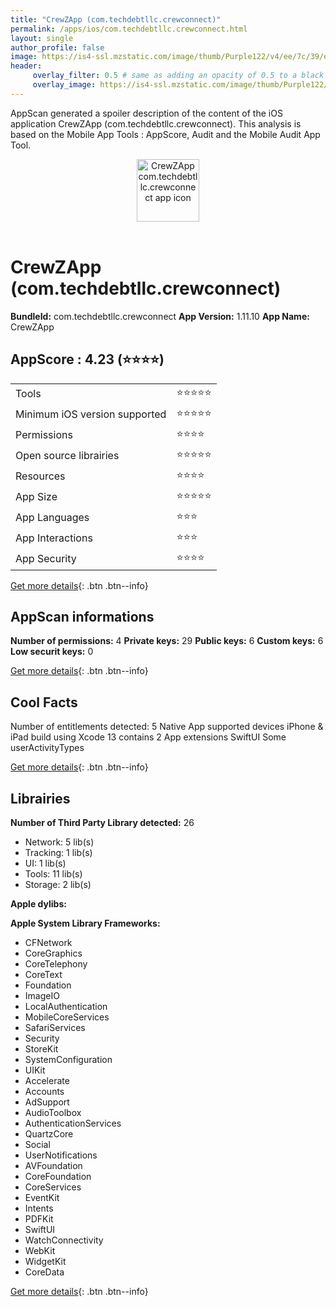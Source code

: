 ```yaml
---
title: "CrewZApp (com.techdebtllc.crewconnect)"
permalink: /apps/ios/com.techdebtllc.crewconnect.html
layout: single
author_profile: false
image: https://is4-ssl.mzstatic.com/image/thumb/Purple122/v4/ee/7c/39/ee7c39bd-035b-949c-4247-1dcfe77a58c7/AppIcon-0-1x_U007emarketing-0-7-0-85-220.png/512x512bb.jpg
header: 
     overlay_filter: 0.5 # same as adding an opacity of 0.5 to a black background
     overlay_image: https://is4-ssl.mzstatic.com/image/thumb/Purple122/v4/ee/7c/39/ee7c39bd-035b-949c-4247-1dcfe77a58c7/AppIcon-0-1x_U007emarketing-0-7-0-85-220.png/512x512bb.jpg
---
```

AppScan generated a spoiler description of the content of the iOS application CrewZApp (com.techdebtllc.crewconnect). This analysis is based on the Mobile App Tools : AppScore, Audit and the Mobile Audit App Tool.

  
  
<div style="text-align: center;"><img src="https://is4-ssl.mzstatic.com/image/thumb/Purple122/v4/ee/7c/39/ee7c39bd-035b-949c-4247-1dcfe77a58c7/AppIcon-0-1x_U007emarketing-0-7-0-85-220.png/512x512bb.jpg" width="100" height="100" alt="CrewZApp com.techdebtllc.crewconnect app icon"></div></br>
  
# CrewZApp (com.techdebtllc.crewconnect)

**BundleId:** com.techdebtllc.crewconnect
**App Version:** 1.11.10
**App Name:** CrewZApp


## AppScore : 4.23 (⭐️⭐️⭐️⭐️) 

<table>
<tr><td> Tools </td><td> ⭐️⭐️⭐️⭐️⭐️ </td></tr>
<tr><td> Minimum iOS version supported </td><td> ⭐️⭐️⭐️⭐️⭐️ </td></tr>
<tr><td> Permissions </td><td> ⭐️⭐️⭐️⭐️ </td></tr>
<tr><td> Open source librairies </td><td> ⭐️⭐️⭐️⭐️⭐️ </td></tr>
<tr><td> Resources </td><td> ⭐️⭐️⭐️⭐️ </td></tr>
<tr><td> App Size </td><td> ⭐️⭐️⭐️⭐️⭐️ </td></tr>
<tr><td> App Languages </td><td> ⭐️⭐️⭐️ </td></tr>
<tr><td> App Interactions </td><td> ⭐️⭐️⭐️ </td></tr>
<tr><td> App Security </td><td> ⭐️⭐️⭐️⭐️ </td></tr>
</table>

[Get more details](/pricing.html){: .btn .btn--info}  
  
## AppScan informations 

**Number of permissions:** 4
**Private keys:** 29
**Public keys:** 6
**Custom keys:** 6
**Low securit keys:** 0
  
[Get more details](/pricing.html){: .btn .btn--info}

## Cool Facts

Number of entitlements detected: 5
Native App
supported devices iPhone & iPad
build using Xcode 13
contains 2 App extensions
SwiftUI
Some userActivityTypes
  
[Get more details](/pricing.html){: .btn .btn--info}

## Librairies 
**Number of Third Party Library detected:** 26
- Network: 5 lib(s)
- Tracking: 1 lib(s)
- UI: 1 lib(s)
- Tools: 11 lib(s)
- Storage: 2 lib(s)

**Apple dylibs:**


**Apple System Library Frameworks:**
- CFNetwork
- CoreGraphics
- CoreTelephony
- CoreText
- Foundation
- ImageIO
- LocalAuthentication
- MobileCoreServices
- SafariServices
- Security
- StoreKit
- SystemConfiguration
- UIKit
- Accelerate
- Accounts
- AdSupport
- AudioToolbox
- AuthenticationServices
- QuartzCore
- Social
- UserNotifications
- AVFoundation
- CoreFoundation
- CoreServices
- EventKit
- Intents
- PDFKit
- SwiftUI
- WatchConnectivity
- WebKit
- WidgetKit
- CoreData


  
[Get more details](/pricing.html){: .btn .btn--info}

